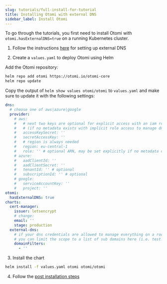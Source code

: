```yaml
---
slug: tutorials/full-install-for-tutorial
title: Installing Otomi with external DNS
sidebar_label: Install Otomi
---
```


To go through the tutorials, you first need to install Otomi with `otomi.hasExternalDNS=true` on a running Kubernetes cluster.

1. Follow the instructions [here](/docs/installation/optional) for setting up external DNS

2. Create a `values.yaml` to deploy Otomi using Helm

Add the Otomi repository:

```bash
helm repo add otomi https://otomi.io/otomi-core
helm repo update
```

Copy the output of `helm show values otomi/otomi` to `values.yaml` and make sure to update it with the following settings:

```yaml
dns:
  # choose one of aws|azure|google
  provider:
    # aws:
    #   # next two keys are optional for explicit access with an iam role
    #   # (if no metadata exists with implicit role access to manage dns)
    #   accessKeySecret: ''
    #   secretAccessKey: ''
    #   # region is always needed
    #   region: eu-central-1
    #   role: '' # optional ARN, may be set explicitly if no metadata can be accessed
    # azure:
    #   aadClientId: ''
    #   aadClientSecret: ''
    #   tenantId: '' # optional
    #   subscriptionId: '' # optional
    # google:
    #   serviceAccountKey: ''
    #   project: ''
otomi:
  hasExternalDNS: true
charts:
  cert-manager:
    issuer: letsencrypt
    # change:
    email: ''
    stage: production
  external-dns:
    # if your dns credentials are allowed to manage everything on a root domain (i.e. *.example.com)
    # you can limit the scope to a list of sub domains here (i.e. test.example.com)
    domainFilters:
      - ''
```

3. Install the chart

```bash
helm install -f values.yaml otomi otomi/otomi
```

4. Follow the [post installation steps](/docs/installation/post-install/)
